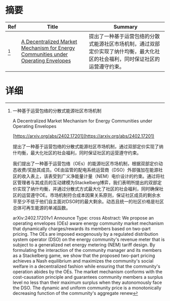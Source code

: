 # 摘要

| Ref | Title | Summary |
| --- | --- | --- |
| [^1] | [A Decentralized Market Mechanism for Energy Communities under Operating Envelopes](https://arxiv.org/abs/2402.17201) | 提出了一种基于运营包络的分散式能源社区市场机制，通过双部定价实现了纳什均衡，最大化社区的社会福利，同时保证社区的运营遵守约束。 |

# 详细

[^1]: 一种基于运营包络的分散式能源社区市场机制

    A Decentralized Market Mechanism for Energy Communities under Operating Envelopes

    [https://arxiv.org/abs/2402.17201](https://arxiv.org/abs/2402.17201)

    提出了一种基于运营包络的分散式能源社区市场机制，通过双部定价实现了纳什均衡，最大化社区的社会福利，同时保证社区的运营遵守约束。

    

    我们提出了一种基于运营包络（OEs）的能源社区市场机制，根据双部定价动态收费/奖励其成员。OE由监管的配电系统运营商（DSO）外部强加在能源社区的收入表上，该表受到广义净能量计量（NEM）电价设计的约束。通过将社区管理者与其成员的互动建模为Stackelberg博弈，我们表明所提出的双部定价实现了纳什均衡，并通过分散式方式最大化了社区的社会福利，同时确保社区的运营遵守OE。市场机制符合成本因果关系原则，保证社区成员的剩余水平至少不低于他们自主面对DSO时的最大剩余。动态且统一的社区价格是社区总体可再生能源的单减函数。

    arXiv:2402.17201v1 Announce Type: cross  Abstract: We propose an operating envelopes (OEs) aware energy community market mechanism that dynamically charges/rewards its members based on two-part pricing. The OEs are imposed exogenously by a regulated distribution system operator (DSO) on the energy community's revenue meter that is subject to a generalized net energy metering (NEM) tariff design. By formulating the interaction of the community manager and its members as a Stackelberg game, we show that the proposed two-part pricing achieves a Nash equilibrium and maximizes the community's social welfare in a decentralized fashion while ensuring that the community's operation abides by the OEs. The market mechanism conforms with the cost-causation principle and guarantees community members a surplus level no less than their maximum surplus when they autonomously face the DSO. The dynamic and uniform community price is a monotonically decreasing function of the community's aggregate renew
    

